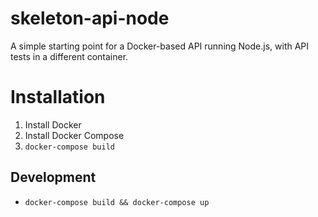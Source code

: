 # skeleton-api-node
A simple starting point for a Docker-based API running Node.js, with API tests in a different container.

# Installation

1. Install Docker
2. Install Docker Compose
3. `docker-compose build`

## Development

* `docker-compose build && docker-compose up`
